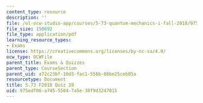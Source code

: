 ```yaml
---
content_type: resource
description: ''
file: /ol-ocw-studio-app/courses/5-73-quantum-mechanics-i-fall-2018/975edf06a74555047a5e38f9d3247015_MIT5_73F18_quiz19.pdf
file_size: 150692
file_type: application/pdf
learning_resource_types:
- Exams
license: https://creativecommons.org/licenses/by-nc-sa/4.0/
ocw_type: OCWFile
parent_title: Exams & Quizzes
parent_type: CourseSection
parent_uid: a72c23bf-10d3-fac1-556b-86be25ceb05a
resourcetype: Document
title: 5.73 F2018 Quiz 19
uid: 975edf06-a745-5504-7a5e-38f9d3247015
---
```

